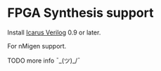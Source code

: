 # FPGA Synthesis support

Install [Icarus Verilog](https://iverilog.fandom.com/wiki/Installation_Guide) 0.9 or later.

For nMigen support.

TODO more info ¯\_(ツ)_/¯

